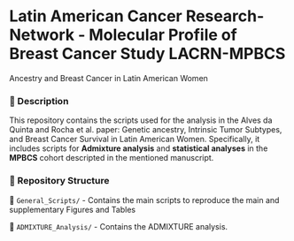 # Latin American Cancer Research-Network - Molecular Profile of Breast Cancer Study LACRN-MPBCS
Ancestry and Breast Cancer in Latin American Women

### 📌 Description  
This repository contains the scripts used for the analysis in the Alves da Quinta and Rocha et al. paper: Genetic ancestry, Intrinsic Tumor Subtypes, and Breast Cancer Survival in Latin American Women. 
Specifically, it includes scripts for **Admixture analysis** and **statistical analyses** in the **MPBCS** cohort descripted in the mentioned manuscript.  

### 📂 Repository Structure  
📁 `General_Scripts/` - Contains the main scripts to reproduce the main and supplementary Figures and Tables

📁 `ADMIXTURE_Analysis/` - Contains the ADMIXTURE analysis.  
